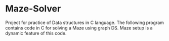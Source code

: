 # Maze-Solver

Project for practice of Data structures in C language. The following program contains code in C for solving a Maze using graph DS. Maze setup is a dynamic feature of this code.
